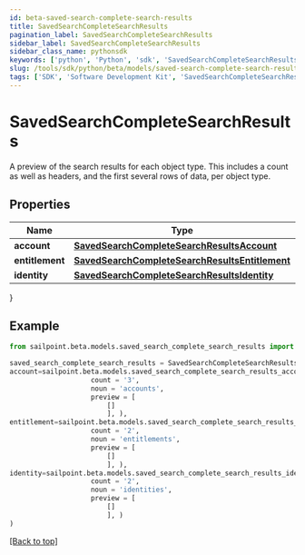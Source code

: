 ```yaml
---
id: beta-saved-search-complete-search-results
title: SavedSearchCompleteSearchResults
pagination_label: SavedSearchCompleteSearchResults
sidebar_label: SavedSearchCompleteSearchResults
sidebar_class_name: pythonsdk
keywords: ['python', 'Python', 'sdk', 'SavedSearchCompleteSearchResults', 'BetaSavedSearchCompleteSearchResults'] 
slug: /tools/sdk/python/beta/models/saved-search-complete-search-results
tags: ['SDK', 'Software Development Kit', 'SavedSearchCompleteSearchResults', 'BetaSavedSearchCompleteSearchResults']
---
```


# SavedSearchCompleteSearchResults

A preview of the search results for each object type. This includes a count as well as headers, and the first several rows of data, per object type.

## Properties

Name | Type | Description | Notes
------------ | ------------- | ------------- | -------------
**account** | [**SavedSearchCompleteSearchResultsAccount**](saved-search-complete-search-results-account) |  | [optional] 
**entitlement** | [**SavedSearchCompleteSearchResultsEntitlement**](saved-search-complete-search-results-entitlement) |  | [optional] 
**identity** | [**SavedSearchCompleteSearchResultsIdentity**](saved-search-complete-search-results-identity) |  | [optional] 
}

## Example

```python
from sailpoint.beta.models.saved_search_complete_search_results import SavedSearchCompleteSearchResults

saved_search_complete_search_results = SavedSearchCompleteSearchResults(
account=sailpoint.beta.models.saved_search_complete_search_results_account.SavedSearchComplete_searchResults_Account(
                    count = '3', 
                    noun = 'accounts', 
                    preview = [
                        []
                        ], ),
entitlement=sailpoint.beta.models.saved_search_complete_search_results_entitlement.SavedSearchComplete_searchResults_Entitlement(
                    count = '2', 
                    noun = 'entitlements', 
                    preview = [
                        []
                        ], ),
identity=sailpoint.beta.models.saved_search_complete_search_results_identity.SavedSearchComplete_searchResults_Identity(
                    count = '2', 
                    noun = 'identities', 
                    preview = [
                        []
                        ], )
)

```
[[Back to top]](#) 

